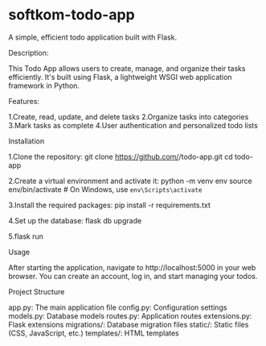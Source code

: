 # softkom-todo-app
A simple, efficient todo application built with Flask.

Description:

This Todo App allows users to create, manage, and organize their tasks efficiently. It's built using Flask, a lightweight WSGI web application framework in Python.

Features:

1.Create, read, update, and delete tasks
2.Organize tasks into categories
3.Mark tasks as complete
4.User authentication and personalized todo lists

Installation

1.Clone the repository:
git clone https://github.com/<your-username>/todo-app.git
cd todo-app

2.Create a virtual environment and activate it:
python -m venv env
source env/bin/activate  # On Windows, use `env\Scripts\activate`

3.Install the required packages:
pip install -r requirements.txt

4.Set up the database:
flask db upgrade

5.flask run

Usage

After starting the application, navigate to http://localhost:5000 in your web browser. You can create an account, log in, and start managing your todos.


Project Structure

app.py: The main application file
config.py: Configuration settings
models.py: Database models
routes.py: Application routes
extensions.py: Flask extensions
migrations/: Database migration files
static/: Static files (CSS, JavaScript, etc.)
templates/: HTML templates